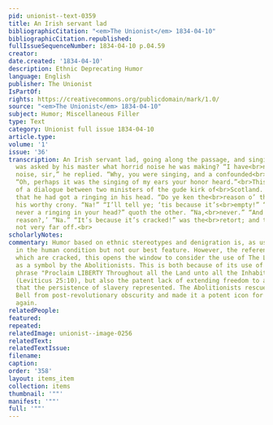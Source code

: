 ```yaml
---
pid: unionist--text-0359
title: An Irish servant lad
bibliographicCitation: "<em>The Unionist</em> 1834-04-10"
bibliographicCitation.republished: 
fullIssueSequenceNumber: 1834-04-10 p.04.59
creator: 
date.created: '1834-04-10'
description: Ethnic Deprecating Humor
language: English
publisher: The Unionist
IsPartOf: 
rights: https://creativecommons.org/publicdomain/mark/1.0/
source: "<em>The Unionist</em> 1834-04-10"
subject: Humor; Miscellaneous Filler
type: Text
category: Unionist full issue 1834-04-10
article.type: 
volume: '1'
issue: '36'
transcription: An Irish servant lad, going along the passage, and singing rather<br>inharmoniously,
  was asked by his master what horrid noise he was making? “I have<br>not made any
  noise, sir,” he replied. “Why, you were singing, and a confounded<br>noise it was.”
  “Oh, perhaps it was the singing of my ears your honor heard.”<br>This reminds us
  of a dialogue between two ministers of the gude kirk of<br>Scotland. One complained
  that he had got a ringing in his head. “Do ye ken the<br>reason o’ that?” asked
  his worthy crony. “Na!” “I’ll tell ye; ‘tis because it’s<br>empty!” “And have ye
  never a ringing in your head?” quoth the other. “Na,<br>never.” “And do ye ken the
  reason?,’ “Na.” “It’s because it’s cracked!” was the<br>retort; and the truth was
  not very far off.<br>
scholarlyNotes: 
commentary: Humor based on ethnic stereotypes and denigration is, as usual, prevelant
  in the human condition but not our best feature. However, the reference to things
  which are cracked, this opens the window to consider the use of The Liberty Bell
  as a symbol by the Abolitionists. This is both because of its use of the Biblical
  phrase "Proclaim LIBERTY Throughout all the Land unto all the Inhabitants Thereof"
  (Leviticus 25:10), but also the patent lack of extending freedom to all the inhabitants
  that the persistence of slavery represented. The Abolitionists rescued the Liberty
  Bell from post-revolutionary obscurity and made it a potent icon for freedom once
  again.
relatedPeople: 
featured: 
repeated: 
relatedImage: unionist--image-0256
relatedText: 
relatedTextIssue: 
filename: 
caption: 
order: '358'
layout: items_item
collection: items
thumbnail: '""'
manifest: '""'
full: '""'
---
```

